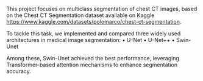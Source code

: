 This project focuses on multiclass segmentation of chest CT images, based on the Chest CT Segmentation dataset available on Kaggle  https://www.kaggle.com/datasets/polomarco/chest-ct-segmentation.

To tackle this task, we implemented and compared three widely used architectures in medical image segmentation:
	•	U-Net
	•	U-Net++
	•	Swin-Unet

Among these, Swin-Unet achieved the best performance, leveraging Transformer-based attention mechanisms to enhance segmentation accuracy.

